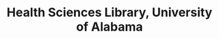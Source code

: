 ---
layout: repo
title: "Health Sciences Library, University of Alabama"
id: 11048
permalink: repos/11048/
---